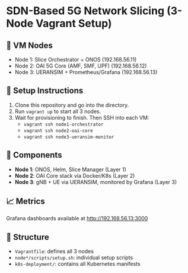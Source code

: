 # SDN-Based 5G Network Slicing (3-Node Vagrant Setup)

## 🔧 VM Nodes
- Node 1: Slice Orchestrator + ONOS (192.168.56.11)
- Node 2: OAI 5G Core (AMF, SMF, UPF) (192.168.56.12)
- Node 3: UERANSIM + Prometheus/Grafana (192.168.56.13)

## 🚀 Setup Instructions
1. Clone this repository and go into the directory.
2. Run `vagrant up` to start all 3 nodes.
3. Wait for provisioning to finish. Then SSH into each VM:
   - `vagrant ssh node1-orchestrator`
   - `vagrant ssh node2-oai-core`
   - `vagrant ssh node3-ueransim-monitor`

## 🧠 Components
- **Node 1**: ONOS, Helm, Slice Manager (Layer 1)
- **Node 2**: OAI Core stack via Docker/K8s (Layer 2)
- **Node 3**: gNB + UE via UERANSIM, monitored by Grafana (Layer 3)

## 📈 Metrics
Grafana dashboards available at http://192.168.56.13:3000

## 📁 Structure
- `Vagrantfile`: defines all 3 nodes
- `node*/scripts/setup.sh`: individual setup scripts
- `k8s-deployment/`: contains all Kubernetes manifests


